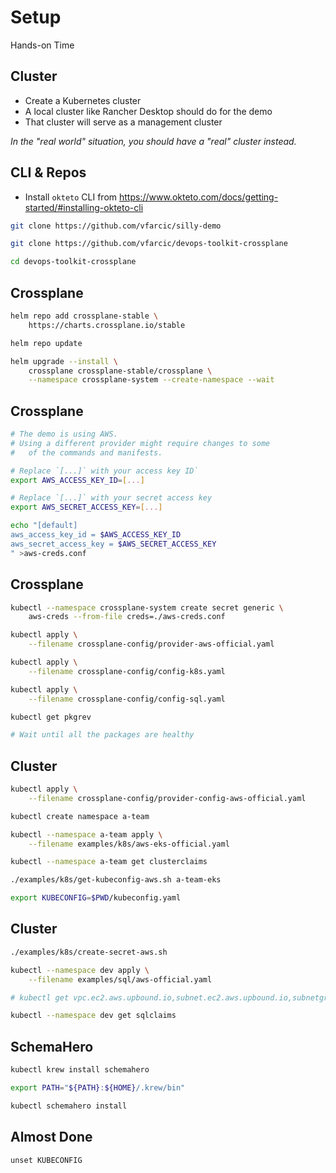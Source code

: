 <!-- .slide: data-background="../img/background/hands-on.jpg" -->
# Setup

<div class="label">Hands-on Time</div>


## Cluster

* Create a Kubernetes cluster
* A local cluster like Rancher Desktop should do for the demo
* That cluster will serve as a management cluster

*In the "real world" situation, you should have a "real" cluster instead.*


## CLI & Repos

* Install `okteto` CLI from https://www.okteto.com/docs/getting-started/#installing-okteto-cli

```bash
git clone https://github.com/vfarcic/silly-demo

git clone https://github.com/vfarcic/devops-toolkit-crossplane

cd devops-toolkit-crossplane
```


## Crossplane

```bash
helm repo add crossplane-stable \
    https://charts.crossplane.io/stable

helm repo update

helm upgrade --install \
    crossplane crossplane-stable/crossplane \
    --namespace crossplane-system --create-namespace --wait
```


## Crossplane

```bash
# The demo is using AWS.
# Using a different provider might require changes to some
#   of the commands and manifests.

# Replace `[...]` with your access key ID`
export AWS_ACCESS_KEY_ID=[...]

# Replace `[...]` with your secret access key
export AWS_SECRET_ACCESS_KEY=[...]

echo "[default]
aws_access_key_id = $AWS_ACCESS_KEY_ID
aws_secret_access_key = $AWS_SECRET_ACCESS_KEY
" >aws-creds.conf
```


## Crossplane

```bash
kubectl --namespace crossplane-system create secret generic \
    aws-creds --from-file creds=./aws-creds.conf

kubectl apply \
    --filename crossplane-config/provider-aws-official.yaml

kubectl apply \
    --filename crossplane-config/config-k8s.yaml

kubectl apply \
    --filename crossplane-config/config-sql.yaml

kubectl get pkgrev

# Wait until all the packages are healthy
```


## Cluster

```bash
kubectl apply \
    --filename crossplane-config/provider-config-aws-official.yaml

kubectl create namespace a-team

kubectl --namespace a-team apply \
    --filename examples/k8s/aws-eks-official.yaml

kubectl --namespace a-team get clusterclaims

./examples/k8s/get-kubeconfig-aws.sh a-team-eks

export KUBECONFIG=$PWD/kubeconfig.yaml
```


## Cluster

```bash
./examples/k8s/create-secret-aws.sh

kubectl --namespace dev apply \
    --filename examples/sql/aws-official.yaml

# kubectl get vpc.ec2.aws.upbound.io,subnet.ec2.aws.upbound.io,subnetgroup.rds.aws.upbound.io,internetgateway.ec2.aws.upbound.io,routetable.ec2.aws.upbound.io,route.ec2.aws.upbound.io,mainroutetableassociation.ec2.aws.upbound.io,routetableassociation.ec2.aws.upbound.io,securitygroup.ec2.aws.upbound.io,securitygrouprule.ec2.aws.upbound.io,instance.rds.aws.upbound.io,database.postgresql.sql.crossplane.io,object.kubernetes.crossplane.io

kubectl --namespace dev get sqlclaims
```

## SchemaHero

```bash
kubectl krew install schemahero

export PATH="${PATH}:${HOME}/.krew/bin"

kubectl schemahero install
```

## Almost Done

```
unset KUBECONFIG
```
